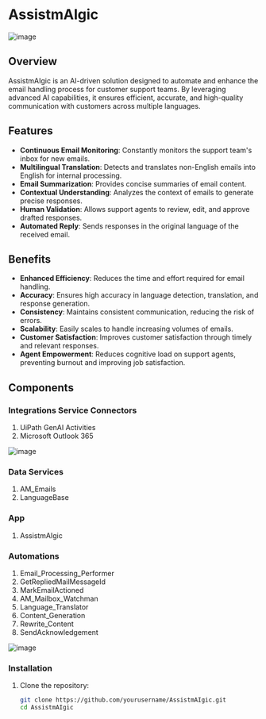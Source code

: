 # AssistmAIgic
![image](https://github.com/user-attachments/assets/c02c6c87-ee98-48c3-a1fd-d799448723b4)

## Overview

AssistmAIgic is an AI-driven solution designed to automate and enhance the email handling process for customer support teams. By leveraging advanced AI capabilities, it ensures efficient, accurate, and high-quality communication with customers across multiple languages.

## Features

- **Continuous Email Monitoring**: Constantly monitors the support team's inbox for new emails.
- **Multilingual Translation**: Detects and translates non-English emails into English for internal processing.
- **Email Summarization**: Provides concise summaries of email content.
- **Contextual Understanding**: Analyzes the context of emails to generate precise responses.
- **Human Validation**: Allows support agents to review, edit, and approve drafted responses.
- **Automated Reply**: Sends responses in the original language of the received email.

## Benefits

- **Enhanced Efficiency**: Reduces the time and effort required for email handling.
- **Accuracy**: Ensures high accuracy in language detection, translation, and response generation.
- **Consistency**: Maintains consistent communication, reducing the risk of errors.
- **Scalability**: Easily scales to handle increasing volumes of emails.
- **Customer Satisfaction**: Improves customer satisfaction through timely and relevant responses.
- **Agent Empowerment**: Reduces cognitive load on support agents, preventing burnout and improving job satisfaction.

## Components
### Integrations Service Connectors
1. UiPath GenAI Activities
2. Microsoft Outlook 365
   
![image](https://github.com/user-attachments/assets/39b73ece-0756-40fd-9579-900233dd831c)

### Data Services
1. AM_Emails
2. LanguageBase

### App
1. AssistmAIgic

### Automations
1. Email_Processing_Performer
2. GetRepliedMailMessageId
3. MarkEmailActioned
4. AM_Mailbox_Watchman
5. Language_Translator
6. Content_Generation
7. Rewrite_Content
8. SendAcknowledgement

![image](https://github.com/user-attachments/assets/87229ecf-137c-4e18-a251-995cabf95342)

### Installation

1. Clone the repository:
   ```bash
   git clone https://github.com/yourusername/AssistmAIgic.git
   cd AssistmAIgic
